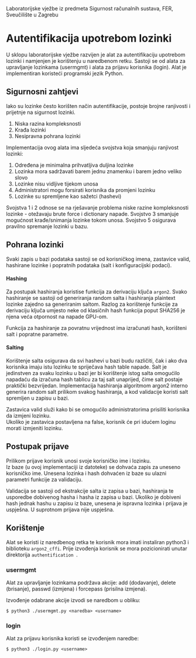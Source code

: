 Laboratorijske vježbe iz predmeta Sigurnost računalnih sustava, FER, Sveučilište u Zagrebu

# Autentifikacija upotrebom lozinki

U sklopu laboratorijske vježbe razvijen je alat za autentifikaciju upotrebom lozinki i namjenjen je korištenju u naredbenom retku.
Sastoji se od alata za upravljanje lozinkama (usermgmt) i alata za prijavu korisnika (login). Alat je implementiran koristeći programski jezik Python.

## Sigurnosni zahtjevi

Iako su lozinke često korišten način autentifikacije, postoje brojne ranjivosti i prijetnje na sigurnost lozinki.
1. Niska razina kompleksnosti
2. Krađa lozinki
3. Nesipravna pohrana lozinki


Implementacija ovog alata ima sljedeća svojstva koja smanjuju ranjivost lozinki:
1. Određena je minimalna prihvatljiva duljina lozinke
2. Lozinka mora sadržavati barem jednu znamenku i barem jedno veliko slovo
3. Lozinke nisu vidljive tijekom unosa
4. Administratori mogu forsirati korisnika da promjeni lozinku
5. Lozinke su spremljene kao sažetci (hashevi)

Svojstva 1 i 2 odnose se na rješavanje problema niske razine kompleksnosti lozinke - otežavaju brute force i dictionary napade. 
Svojstvo 3 smanjuje mogućnost krađe/snimanja lozinke tokom unosa.
Svojstvo 5 osigurava pravilno spremanje lozinki u bazu.

## Pohrana lozinki

Svaki zapis u bazi podataka sastoji se od korisničkog imena, zastavice valid, hashirane lozinke i popratnih podataka (salt i konfiguracijski podaci).

#### Hashing

Za postupak hashiranja koristise funkcija za derivaciju ključa `argon2`. 
Svako hashiranje se sastoji od generiranja random salta i hashiranja plaintext lozinke zajedno sa generiranim saltom.
Razlog za korištenje funkcije za derivaciju ključa umjesto neke od klasičnih hash funkcija poput SHA256 je njena veća otpornost na napade GPU-om.

Funkcija za hashiranje za povratnu vrijednost ima izračunati hash, korišteni salt i popratne parametre.

#### Salting
Korištenje salta osigurava da svi hashevi u bazi budu različiti, čak i ako dva korisnika imaju istu lozinku te 
spriječava hash table napade.
Salt je jedinstven za svaku lozinku u bazi jer bi korištenje istog salta omogućilo napadaću da izračuna hash tablicu za taj salt unaprijed, čime salt postaje praktički bezvrijedan.
Implementacija hashiranja algoritmom argon2 interno generira random salt prilikom svakog hashiranja, a kod validacije koristi salt spremljen u zapisu u bazi.

Zastavica valid služi kako bi se omogućilo administratorima prisiliti korisnika da izmjeni lozinku. \
Ukoliko je zastavica postavljena na false, korisnik će pri idućem loginu morati izmjeniti lozinku.



## Postupak prijave

Prilikom prijave korisnik unosi svoje korisničko ime i lozinku. \
Iz baze (u ovoj implementaciji iz datoteke) se dohvaća zapis za uneseno korisničko ime.
Unesena lozinka i hash dohvaćen iz baze su ulazni parametri funkcije za validaciju.

Validacija se sastoji od ekstrakcije salta iz zapisa u bazi, hashiranja te usporedbe dobivenog hasha i hasha iz zapisa u bazi.
Ukoliko je dobiveni hash jednak hashu u zapisu iz baze, unesena je ispravna lozinka i prijava je uspješna.
U suprotnom prijava nije uspješna.


## Korištenje

Alat se koristi iz naredbenog retka te korisnik mora imati instaliran python3 i biblioteku `argon2_cffi`.
Prije izvođenja korisnik se mora pozicionirati unutar direktorija `authentification `.

### usermgmt

Alat za upravljanje lozinkama podržava akcije: add (dodavanje), delete (brisanje), passwd (izmjena) i forcepass (prisilna izmjena).

Izvođenje odabrane akcije izvodi se naredbom u obliku:

    $ python3 ./usermgmt.py <naredba> <username>


### login

Alat za prijavu korisnika koristi se izvođenjem naredbe:

    $ python3 ./login.py <username>

